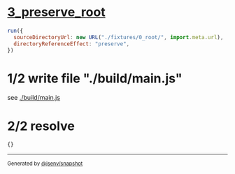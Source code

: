 # [3_preserve_root](../../new_url_directory_3.test.mjs#L45)

```js
run({
  sourceDirectoryUrl: new URL("./fixtures/0_root/", import.meta.url),
  directoryReferenceEffect: "preserve",
})
```

# 1/2 write file "./build/main.js"

see [./build/main.js](./build/main.js)

# 2/2 resolve

```js
{}
```

---

<sub>
  Generated by <a href="https://github.com/jsenv/core/tree/main/packages/independent/snapshot">@jsenv/snapshot</a>
</sub>
